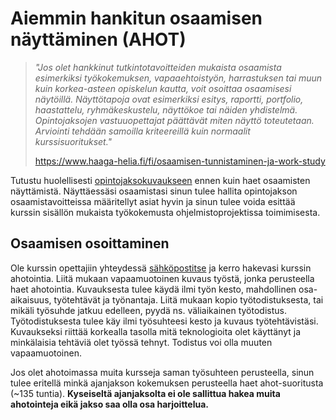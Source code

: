# Aiemmin hankitun osaamisen näyttäminen (AHOT)

> *"Jos olet hankkinut tutkintotavoitteiden mukaista osaamista esimerkiksi työkokemuksen, vapaaehtoistyön, harrastuksen tai muun kuin korkea-asteen opiskelun kautta, voit osoittaa osaamisesi näytöillä. Näyttötapoja ovat esimerkiksi esitys, raportti, portfolio, haastattelu, ryhmäkeskustelu, näyttökoe tai näiden yhdistelmä. Opintojaksojen vastuuopettajat päättävät miten näyttö toteutetaan. Arviointi tehdään samoilla kriteereillä kuin normaalit kurssisuoritukset."*
>
> https://www.haaga-helia.fi/fi/osaamisen-tunnistaminen-ja-work-study

Tutustu huolellisesti [opintojaksokuvaukseen](https://opinto-opas.haaga-helia.fi/course_unit/DIG001AS3A) ennen kuin haet osaamisten näyttämistä. Näyttäessäsi osaamistasi sinun tulee hallita opintojakson osaamistavoitteissa määritellyt asiat hyvin ja sinun tulee voida esittää kurssin sisällön mukaista työkokemusta ohjelmistoprojektissa toimimisesta.

## Osaamisen osoittaminen

Ole kurssin opettajiin yhteydessä [sähköpostitse](mailto:ismo.harjunmaa@haaga-helia.fi?subject=[GitHub]%20AHON) ja kerro hakevasi kurssin ahotointia. Liitä mukaan vapaamuotoinen kuvaus työstä, jonka perusteella haet ahotointia. Kuvauksesta tulee käydä ilmi työn kesto, mahdollinen osa-aikaisuus, työtehtävät ja työnantaja. Liitä mukaan kopio työtodistuksesta, tai mikäli työsuhde jatkuu edelleen, pyydä ns. väliaikainen työtodistus. Työtodistuksesta tulee käy ilmi työsuhteesi kesto ja kuvaus työtehtävistäsi. Kuvaukseksi riittää korkealla tasolla mitä teknologioita olet käyttänyt ja minkälaisia tehtäviä olet työssä tehnyt. Todistus voi olla muuten vapaamuotoinen.

Jos olet ahotoimassa muita kursseja saman työsuhteen perusteella, sinun tulee eritellä minkä ajanjakson kokemuksen perusteella haet ahot-suoritusta (~135 tuntia). **Kyseiseltä ajanjaksolta ei ole sallittua hakea muita ahotointeja eikä jakso saa olla osa harjoittelua.**
